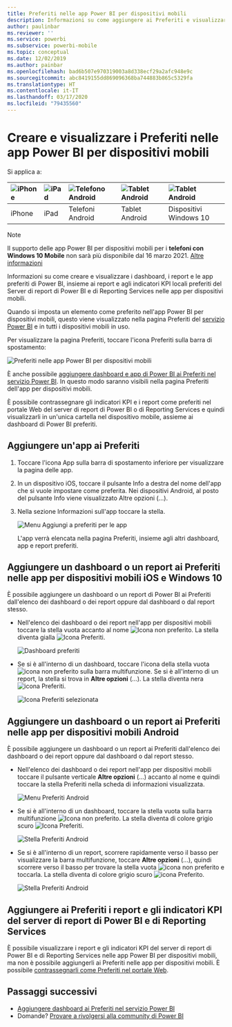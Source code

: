 ```yaml
---
title: Preferiti nelle app Power BI per dispositivi mobili
description: Informazioni su come aggiungere ai Preferiti e visualizzare i dashboard, i report e le app preferiti di Power BI, oltre ai report e agli indicatori KPI del Server di report di Power BI e di Reporting Services nelle app per dispositivi mobili.
author: paulinbar
ms.reviewer: ''
ms.service: powerbi
ms.subservice: powerbi-mobile
ms.topic: conceptual
ms.date: 12/02/2019
ms.author: painbar
ms.openlocfilehash: bad6b507e970319003a8d338ecf29a2afc948e9c
ms.sourcegitcommit: abc8419155dd869096368ba744883b865c5329fa
ms.translationtype: HT
ms.contentlocale: it-IT
ms.lasthandoff: 03/17/2020
ms.locfileid: "79435560"
---
```

# <a name="make-and-view-favorites-in-the-power-bi-mobile-apps"></a>Creare e visualizzare i Preferiti nelle app Power BI per dispositivi mobili
Si applica a:

| ![iPhone](./media/mobile-apps-favorites/iphone-logo-50-px.png) | ![iPad](./media/mobile-apps-favorites/ipad-logo-50-px.png) | ![Telefono Android](./media/mobile-apps-favorites/android-phone-logo-50-px.png) | ![Tablet Android](./media/mobile-apps-favorites/android-tablet-logo-50-px.png) | ![Tablet Android](./media/mobile-apps-favorites/win-10-logo-50-px.png) |
|:--- |:--- |:--- |:--- |:--- |
| iPhone |iPad |Telefoni Android |Tablet Android |Dispositivi Windows 10 |

>[!NOTE]
>Il supporto delle app Power BI per dispositivi mobili per i **telefoni con Windows 10 Mobile** non sarà più disponibile dal 16 marzo 2021. [Altre informazioni](https://go.microsoft.com/fwlink/?linkid=2121400)

Informazioni su come creare e visualizzare i dashboard, i report e le app preferiti di Power BI, insieme ai report e agli indicatori KPI locali preferiti del Server di report di Power BI e di Reporting Services nelle app per dispositivi mobili.

Quando si imposta un elemento come preferito nell'app Power BI per dispositivi mobili, questo viene visualizzato nella pagina Preferiti del [servizio Power BI](https://powerbi.com) e in tutti i dispositivi mobili in uso.

Per visualizzare la pagina Preferiti, toccare l'icona Preferiti sulla barra di spostamento:

![Preferiti nelle app Power BI per dispositivi mobili](./media/mobile-apps-favorites/power-bi-android-favorites-reports.png)


È anche possibile [aggiungere dashboard e app di Power BI ai Preferiti nel servizio Power BI](../end-user-favorite.md). In questo modo saranno visibili nella pagina Preferiti dell'app per dispositivi mobili.

È possibile contrassegnare gli indicatori KPI e i report come preferiti nel portale Web del server di report di Power BI o di Reporting Services e quindi visualizzarli in un'unica cartella nel dispositivo mobile, assieme ai dashboard di Power BI preferiti.

## <a name="make-an-app-a-favorite"></a>Aggiungere un'app ai Preferiti
1. Toccare l'icona App sulla barra di spostamento inferiore per visualizzare la pagina delle app.

2. In un dispositivo iOS, toccare il pulsante Info a destra del nome dell'app che si vuole impostare come preferita. Nei dispositivi Android, al posto del pulsante Info viene visualizzato Altre opzioni (...). 

3. Nella sezione Informazioni sull'app toccare la stella.
   
    ![Menu Aggiungi a preferiti per le app](./media/mobile-apps-favorites/power-bi-android-favorite-app-ellipsis.png)
   
    L'app verrà elencata nella pagina Preferiti, insieme agli altri dashboard, app e report preferiti.
   
## <a name="make-a-dashboard-or-report-a-favorite-in-the-ios-and-windows-10-mobile-apps"></a>Aggiungere un dashboard o un report ai Preferiti nelle app per dispositivi mobili iOS e Windows 10
È possibile aggiungere un dashboard o un report di Power BI ai Preferiti dall'elenco dei dashboard o dei report oppure dal dashboard o dal report stesso.

* Nell'elenco dei dashboard o dei report nell'app per dispositivi mobili toccare la stella vuota accanto al nome ![Icona non preferito](./././media/mobile-apps-favorites/power-bi-mobile-not-favorite-icon.png). La stella diventa gialla ![Icona Preferiti](./././media/mobile-apps-favorites/power-bi-mobile-yes-favorite-icon.png).
  
    ![Dashboard preferiti](./media/mobile-apps-favorites/power-bi-mobile-make-dashboard-favorite.png)
* Se si è all'interno di un dashboard, toccare l'icona della stella vuota ![icona non preferito](./././media/mobile-apps-favorites/power-bi-mobile-not-favorite-icon.png) sulla barra multifunzione. Se si è all'interno di un report, la stella si trova in **Altre opzioni** (...).  La stella diventa nera ![icona Preferiti](./././media/mobile-apps-favorites/power-bi-mobile-favorite-selected-black.png).
  
    ![Icona Preferiti selezionata](./media/mobile-apps-favorites/power-bi-mobile-favorite-selected.png)

## <a name="make-a-dashboard-or-report-a-favorite-in-the-android-mobile-apps"></a>Aggiungere un dashboard o un report ai Preferiti nelle app per dispositivi mobili Android
È possibile aggiungere un dashboard o un report ai Preferiti dall'elenco dei dashboard o dei report oppure dal dashboard o dal report stesso.

* Nell'elenco dei dashboard o dei report nell'app per dispositivi mobili toccare il pulsante verticale **Altre opzioni** (...) accanto al nome e quindi toccare la stella Preferiti nella scheda di informazioni visualizzata.
  
    ![Menu Preferiti Android](./media/mobile-apps-favorites/power-bi-android-make-favorite.png)

* Se si è all'interno di un dashboard, toccare la stella vuota sulla barra multifunzione ![Icona non preferito](./././media/mobile-apps-favorites/power-bi-mobile-not-favorite-icon.png). La stella diventa di colore grigio scuro ![Icona Preferiti](./media/mobile-apps-favorites/power-bi-android-favorite-icon.png).
  
    ![Stella Preferiti Android](./media/mobile-apps-favorites/power-bi-android-favorite-in-dashboard.png)

* Se si è all'interno di un report, scorrere rapidamente verso il basso per visualizzare la barra multifunzione, toccare **Altre opzioni** (...), quindi scorrere verso il basso per trovare la stella vuota ![icona non preferito](./././media/mobile-apps-favorites/power-bi-mobile-not-favorite-icon.png) e toccarla. La stella diventa di colore grigio scuro ![icona Preferito](./media/mobile-apps-favorites/power-bi-android-favorite-icon.png).
  
    ![Stella Preferiti Android](./media/mobile-apps-favorites/power-bi-android-favorite-in-report.png)

## <a name="make-favorite-power-bi-report-server-and-reporting-services-reports-and-kpis"></a>Aggiungere ai Preferiti i report e gli indicatori KPI del server di report di Power BI e di Reporting Services
È possibile visualizzare i report e gli indicatori KPI del server di report di Power BI e di Reporting Services nelle app Power BI per dispositivi mobili, ma non è possibile aggiungerli ai Preferiti nelle app per dispositivi mobili. È possibile [contrassegnarli come Preferiti nel portale Web](../../report-server/tutorial-explore-report-server-web-portal.md#tag-your-favorites). 

## <a name="next-steps"></a>Passaggi successivi
* [Aggiungere dashboard ai Preferiti nel servizio Power BI](../end-user-favorite.md) 
* Domande? [Provare a rivolgersi alla community di Power BI](https://community.powerbi.com/)

